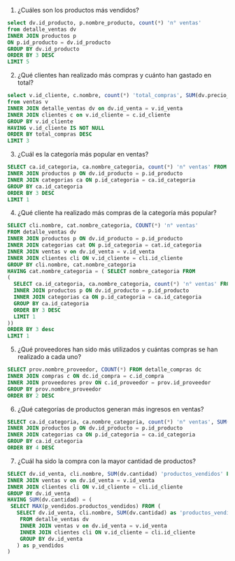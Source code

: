 1. ¿Cuáles son los productos más vendidos?

```sql
select dv.id_producto, p.nombre_producto, count(*) 'n° ventas'
from detalle_ventas dv
INNER JOIN productos p
ON p.id_producto = dv.id_producto
GROUP BY dv.id_producto
ORDER BY 3 DESC
LIMIT 5
```

2. ¿Qué clientes han realizado más compras y cuánto han gastado en total?

```sql
select v.id_cliente, c.nombre, count(*) 'total_compras', SUM(dv.precio_unitario * dv.cantidad) total_gastado
from ventas v
INNER JOIN detalle_ventas dv on dv.id_venta = v.id_venta
INNER JOIN clientes c on v.id_cliente = c.id_cliente
GROUP BY v.id_cliente
HAVING v.id_cliente IS NOT NULL
ORDER BY total_compras DESC
LIMIT 3
```

3. ¿Cuál es la categoría más popular en ventas?

```sql
SELECT ca.id_categoria, ca.nombre_categoria, count(*) 'n° ventas' FROM detalle_ventas dv
INNER JOIN productos p ON dv.id_producto = p.id_producto
INNER JOIN categorias ca ON p.id_categoria = ca.id_categoria
GROUP BY ca.id_categoria
ORDER BY 3 DESC
LIMIT 1
```

4. ¿Qué cliente ha realizado más compras de la categoría más popular?

```sql
SELECT cli.nombre, cat.nombre_categoria, COUNT(*) 'n° ventas' 
FROM detalle_ventas dv
INNER JOIN productos p ON dv.id_producto = p.id_producto
INNER JOIN categorias cat ON p.id_categoria = cat.id_categoria
INNER JOIN ventas v on dv.id_venta = v.id_venta
INNER JOIN clientes cli ON v.id_cliente = cli.id_cliente
GROUP BY cli.nombre, cat.nombre_categoria
HAVING cat.nombre_categoria = ( SELECT nombre_categoria FROM
(
  SELECT ca.id_categoria, ca.nombre_categoria, count(*) 'n° ventas' FROM detalle_ventas dv
  INNER JOIN productos p ON dv.id_producto = p.id_producto
  INNER JOIN categorias ca ON p.id_categoria = ca.id_categoria
  GROUP BY ca.id_categoria
  ORDER BY 3 DESC
  LIMIT 1
))
ORDER BY 3 desc
LIMIT 1
```

5. ¿Qué proveedores han sido más utilizados y cuántas compras se han realizado a cada uno?

```sql
SELECT prov.nombre_proveedor, COUNT(*) FROM detalle_compras dc
INNER JOIN compras c ON dc.id_compra = c.id_compra
INNER JOIN proveedores prov ON c.id_proveedor = prov.id_proveedor
GROUP BY prov.nombre_proveedor
ORDER BY 2 DESC
```

6. ¿Qué categorías de productos generan más ingresos en ventas?

```sql
SELECT ca.id_categoria, ca.nombre_categoria, count(*) 'n° ventas', SUM(dv.cantidad * dv.precio_unitario) 'total_venta' FROM detalle_ventas dv
INNER JOIN productos p ON dv.id_producto = p.id_producto
INNER JOIN categorias ca ON p.id_categoria = ca.id_categoria
GROUP BY ca.id_categoria
ORDER BY 4 DESC
```

7. ¿Cuál ha sido la compra con la mayor cantidad de productos?

```sql
SELECT dv.id_venta, cli.nombre, SUM(dv.cantidad) 'productos_vendidos' FROM detalle_ventas dv
INNER JOIN ventas v on dv.id_venta = v.id_venta
INNER JOIN clientes cli ON v.id_cliente = cli.id_cliente
GROUP BY dv.id_venta
HAVING SUM(dv.cantidad) = (
 SELECT MAX(p_vendidos.productos_vendidos) FROM (
   SELECT dv.id_venta, cli.nombre, SUM(dv.cantidad) as 'productos_vendidos'
   	FROM detalle_ventas dv
    INNER JOIN ventas v on dv.id_venta = v.id_venta
    INNER JOIN clientes cli ON v.id_cliente = cli.id_cliente
    GROUP BY dv.id_venta
   ) as p_vendidos
)
```